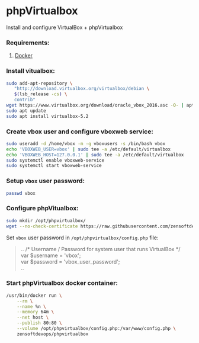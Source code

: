 # phpVirtualbox

Install and configure VirtualBox + phpVirtualbox

### Requirements:  
1. [Docker](https://docs.docker.com/install/linux/docker-ce/ubuntu/)

### Install vitualbox:
```bash 
sudo add-apt-repository \
   "http://download.virtualbox.org/virtualbox/debian \
   $(lsb_release -cs) \
   contrib"
wget https://www.virtualbox.org/download/oracle_vbox_2016.asc -O- | apt-key add -
sudo apt update
sudo apt install virtualbox-5.2
```

### Create vbox user and configure vboxweb service:
```bash
sudo useradd -d /home/vbox -m -g vboxusers -s /bin/bash vbox
echo 'VBOXWEB_USER=vbox' | sudo tee -a /etc/default/virtualbox
echo 'VBOXWEB_HOST=127.0.0.1' | sudo tee -a /etc/default/virtualbox
sudo systemctl enable vboxweb-service
sudo systemctl start vboxweb-service
```

### Setup `vbox` user password:
```bash
passwd vbox
```

### Configure phpVitualbox:
```bash
sudo mkdir /opt/phpvirtualbox/
wget --no-check-certificate https://raw.githubusercontent.com/zensoftdevops/phpVirtualbox/master/config.php -o /opt/phpvirtualbox/config.php
```
Set `vbox` user password in `/opt/phpvirtualbox/config.php` file:
>..
>/* Username / Password for system user that runs VirtualBox */  
>var $username = 'vbox';  
>var $password = 'vbox_user_password';  
>..

### Start phpVirtualbox docker container:
```bash
/usr/bin/docker run \
    --rm \
    --name %n \
    --memory 64m \
    --net host \
    --publish 80:80 \
    --volume /opt/phpvirtualbox/config.php:/var/www/config.php \
    zensoftdevops/phpvirtualbox
```